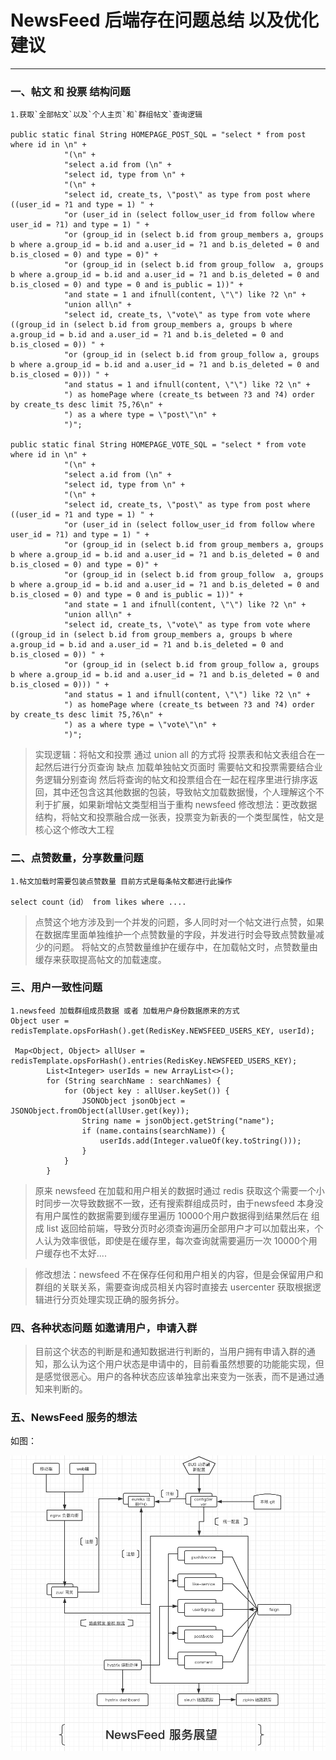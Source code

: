 # NewsFeed 后端存在问题总结 以及优化建议

-------------------

### 一、帖文 和 投票 结构问题
```
1.获取`全部帖文`以及`个人主页`和`群组帖文`查询逻辑

public static final String HOMEPAGE_POST_SQL = "select * from post where id in \n" +
            "(\n" +
            "select a.id from (\n" +
            "select id, type from \n" +
            "(\n" +
            "select id, create_ts, \"post\" as type from post where ((user_id = ?1 and type = 1) " +
            "or (user_id in (select follow_user_id from follow where user_id = ?1) and type = 1) " +
            "or (group_id in (select b.id from group_members a, groups b where a.group_id = b.id and a.user_id = ?1 and b.is_deleted = 0 and b.is_closed = 0) and type = 0)" +
            "or (group_id in (select b.id from group_follow  a, groups b where a.group_id = b.id and a.user_id = ?1 and b.is_deleted = 0 and b.is_closed = 0) and type = 0 and is_public = 1))" +
            "and state = 1 and ifnull(content, \"\") like ?2 \n" +
            "union all\n" +
            "select id, create_ts, \"vote\" as type from vote where ((group_id in (select b.id from group_members a, groups b where a.group_id = b.id and a.user_id = ?1 and b.is_deleted = 0 and b.is_closed = 0)) " +
            "or (group_id in (select b.id from group_follow a, groups b where a.group_id = b.id and a.user_id = ?1 and b.is_deleted = 0 and b.is_closed = 0))) " +
            "and status = 1 and ifnull(content, \"\") like ?2 \n" +
            ") as homePage where (create_ts between ?3 and ?4) order by create_ts desc limit ?5,?6\n" +
            ") as a where type = \"post\"\n" +
            ")";

public static final String HOMEPAGE_VOTE_SQL = "select * from vote where id in \n" +
            "(\n" +
            "select a.id from (\n" +
            "select id, type from \n" +
            "(\n" +
            "select id, create_ts, \"post\" as type from post where ((user_id = ?1 and type = 1) " +
            "or (user_id in (select follow_user_id from follow where user_id = ?1) and type = 1) " +
            "or (group_id in (select b.id from group_members a, groups b where a.group_id = b.id and a.user_id = ?1 and b.is_deleted = 0 and b.is_closed = 0) and type = 0)" +
            "or (group_id in (select b.id from group_follow  a, groups b where a.group_id = b.id and a.user_id = ?1 and b.is_deleted = 0 and b.is_closed = 0) and type = 0 and is_public = 1))" +
            "and state = 1 and ifnull(content, \"\") like ?2 \n" +
            "union all\n" +
            "select id, create_ts, \"vote\" as type from vote where ((group_id in (select b.id from group_members a, groups b where a.group_id = b.id and a.user_id = ?1 and b.is_deleted = 0 and b.is_closed = 0)) " +
            "or (group_id in (select b.id from group_follow a, groups b where a.group_id = b.id and a.user_id = ?1 and b.is_deleted = 0 and b.is_closed = 0))) " +
            "and status = 1 and ifnull(content, \"\") like ?2 \n" +
            ") as homePage where (create_ts between ?3 and ?4) order by create_ts desc limit ?5,?6\n" +
            ") as a where type = \"vote\"\n" +
            ")";
```
> 实现逻辑：将帖文和投票 通过 union all 的方式将 投票表和帖文表组合在一起然后进行分页查询
> 缺点 加载单独帖文页面时 需要帖文和投票需要结合业务逻辑分别查询 然后将查询的帖文和投票组合在一起在程序里进行排序返回，其中还包含这其他数据的包装，导致帖文加载数据慢，个人理解这个不利于扩展，如果新增帖文类型相当于重构 newsfeed
> 修改想法：更改数据结构，将帖文和投票融合成一张表，投票变为新表的一个类型属性，帖文是核心这个修改大工程

### 二、点赞数量，分享数量问题
```
1.帖文加载时需要包装点赞数量 目前方式是每条帖文都进行此操作

select count（id） from likes where ....
```
> 点赞这个地方涉及到一个并发的问题，多人同时对一个帖文进行点赞，如果在数据库里面单独维护一个点赞数量的字段，并发进行时会导致点赞数量减少的问题。
> 将帖文的点赞数量维护在缓存中，在加载帖文时，点赞数量由缓存来获取提高帖文的加载速度。

### 三、用户一致性问题
```
1.newsfeed 加载群组成员数据 或者 加载用户身份数据原来的方式
Object user = redisTemplate.opsForHash().get(RedisKey.NEWSFEED_USERS_KEY, userId);

 Map<Object, Object> allUser = redisTemplate.opsForHash().entries(RedisKey.NEWSFEED_USERS_KEY);
        List<Integer> userIds = new ArrayList<>();
        for (String searchName : searchNames) {
            for (Object key : allUser.keySet()) {
                JSONObject jsonObject = JSONObject.fromObject(allUser.get(key));
                String name = jsonObject.getString("name");
                if (name.contains(searchName)) {
                    userIds.add(Integer.valueOf(key.toString()));
                }
            }
   		}
```
> 原来 newsfeed 在加载和用户相关的数据时通过 redis 获取这个需要一个小时同步一次导致数据不一致，还有搜索群组成员时，由于newsfeed 本身没有用户属性的数据需要到缓存里遍历 10000个用户数据得到结果然后在 组成 list 返回给前端，导致分页时必须查询遍历全部用户才可以加载出来，个人认为效率很低，即使是在缓存里，每次查询就需要遍历一次 10000个用户缓存也不太好....

>修改想法：newsfeed 不在保存任何和用户相关的内容，但是会保留用户和群组的关联关系，需要查询成员相关内容时直接去 usercenter 获取根据逻辑进行分页处理实现正确的服务拆分。


### 四、各种状态问题 如邀请用户，申请入群
>目前这个状态的判断是和通知数据进行判断的，当用户拥有申请入群的通知，那么认为这个用户状态是申请中的，目前看虽然想要的功能能实现，但是感觉很恶心。用户的各种状态应该单独拿出来变为一张表，而不是通过通知来判断的。

### 五、NewsFeed 服务的想法
如图：

![newsfeed-frameword](https://github.com/LittleBlackMann/Note/blob/master/Image/newsfeed-future.jpg?raw=true "newsfeed-framework")
